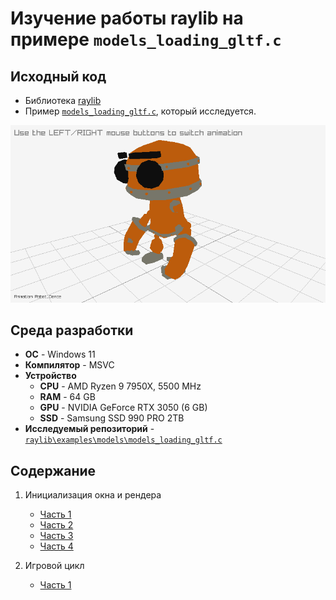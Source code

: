 # Изучение работы raylib на примере ```models_loading_gltf.c```

## Исходный код
- Библиотека [raylib](https://github.com/raysan5/raylib)
- Пример [```models_loading_gltf.c```](https://github.com/raysan5/raylib/blob/master/examples/models/models_loading.c), который исследуется.

![](./assets/images/models_loading_gltf.png)

## Среда разработки

- **ОС** - Windows 11
- **Компилятор** - MSVC
- **Устройство**
    - **CPU** - AMD Ryzen 9 7950X, 5500 MHz
    - **RAM** - 64 GB
    - **GPU** - NVIDIA GeForce RTX 3050  (6 GB) 
    - **SSD** - Samsung SSD 990 PRO 2TB 
- **Исследуемый репозиторий** - [```raylib\examples\models\models_loading_gltf.c```](https://github.com/raysan5/raylib/blob/master/examples/models/models_loading_gltf.c)

## Содержание
1. Инициализация окна и рендера
    - [Часть 1](./raylib_research_0.md)
    - [Часть 2](./raylib_research_1.md)
    - [Часть 3](./raylib_research_2.md)
    - [Часть 4](./raylib_research_3.md)

2. Игровой цикл
    - [Часть 1](./raylib_research_4.md)